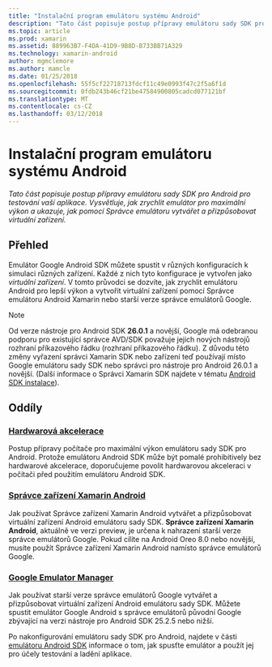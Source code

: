 ```yaml
---
title: "Instalační program emulátoru systému Android"
description: "Tato část popisuje postup přípravy emulátoru sady SDK pro Android pro testování vaší aplikace. Vysvětluje, jak zrychlit emulátor pro maximální výkon a ukazuje, jak pomocí Správce emulátoru vytvářet a přizpůsobovat virtuální zařízení."
ms.topic: article
ms.prod: xamarin
ms.assetid: 889963B7-F4DA-41D9-9B8D-B733BB71A329
ms.technology: xamarin-android
author: mgmclemore
ms.author: mamcle
ms.date: 01/25/2018
ms.openlocfilehash: 55f5cf22718713fdcf11c49e0993f47c2f5a6f1d
ms.sourcegitcommit: 0fdb243b46cf21be47584900805cadcd077121bf
ms.translationtype: MT
ms.contentlocale: cs-CZ
ms.lasthandoff: 03/12/2018
---
```

# <a name="android-emulator-setup"></a>Instalační program emulátoru systému Android

_Tato část popisuje postup přípravy emulátoru sady SDK pro Android pro testování vaší aplikace. Vysvětluje, jak zrychlit emulátor pro maximální výkon a ukazuje, jak pomocí Správce emulátoru vytvářet a přizpůsobovat virtuální zařízení._


## <a name="overview"></a>Přehled

Emulátor Google Android SDK můžete spustit v různých konfiguracích k simulaci různých zařízení. Každé z nich tyto konfigurace je vytvořen jako _virtuální zařízení_. V tomto průvodci se dozvíte, jak zrychlit emulátoru Android pro lepší výkon a vytvořit virtuální zařízení pomocí Správce emulátoru Android Xamarin nebo starší verze správce emulátorů Google.


> [!NOTE]
> Od verze nástroje pro Android SDK **26.0.1** a novější, Google má odebranou podporu pro existující správce AVD/SDK považuje jejich nových nástrojů rozhraní příkazového řádku (rozhraní příkazového řádku). Z důvodu této změny vyřazení správci Xamarin SDK nebo zařízení teď používají místo Google emulátoru sady SDK nebo správci pro nástroje pro Android 26.0.1 a novější. (Další informace o Správci Xamarin SDK najdete v tématu [Android SDK instalace](~/android/get-started/installation/android-sdk.md)).


## <a name="sections"></a>Oddíly

### <a name="hardware-accelerationandroidget-startedinstallationandroid-emulatorhardware-accelerationmd"></a>[Hardwarová akcelerace](~/android/get-started/installation/android-emulator/hardware-acceleration.md)

Postup přípravy počítače pro maximální výkon emulátoru sady SDK pro Android. Protože emulátoru Android SDK může být pomalé prohibitively bez hardwarové akcelerace, doporučujeme povolit hardwarovou akceleraci v počítači před použitím emulátoru Android SDK.

### <a name="xamarin-android-device-managerandroidget-startedinstallationandroid-emulatorxamarin-device-managermd"></a>[Správce zařízení Xamarin Android](~/android/get-started/installation/android-emulator/xamarin-device-manager.md)

Jak používat Správce zařízení Xamarin Android vytvářet a přizpůsobovat virtuální zařízení Android emulátoru sady SDK. **Správce zařízení Xamarin Android**, aktuálně ve verzi preview, je určena k nahrazení starší verze správce emulátorů Google. Pokud cílíte na Android Oreo 8.0 nebo novější, musíte použít Správce zařízení Xamarin Android namísto správce emulátorů Google.

### <a name="google-emulator-managerandroidget-startedinstallationandroid-emulatorgoogle-emulator-managermd"></a>[Google Emulator Manager](~/android/get-started/installation/android-emulator/google-emulator-manager.md)

Jak používat starší verze správce emulátorů Google vytvářet a přizpůsobovat virtuální zařízení Android emulátoru sady SDK. Můžete spustit emulátor Google Android s správce emulátorů původní Google zbývající na verzi nástroje pro Android SDK 25.2.5 nebo nižší.

Po nakonfigurování emulátoru sady SDK pro Android, najdete v části [emulátoru Android SDK](~/android/deploy-test/debugging/android-sdk-emulator/index.md) informace o tom, jak spusťte emulátor a použít jej pro účely testování a ladění aplikace.
